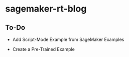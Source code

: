 # sagemaker-rt-blog


## To-Do

- Add Script-Mode Example from SageMaker Examples

- Create a Pre-Trained Example

